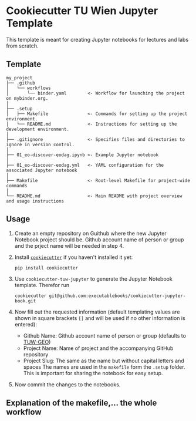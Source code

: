 # Cookiecutter TU Wien Jupyter Template

This template is meant for creating Jupyter notebooks for lectures and labs from scratch.

## Template

```
my_project
├── .github
│   └── workflows
│       └── binder.yaml        <- Workflow for launching the project on mybinder.org.
│
├── .setup
│   ├── Makefile               <- Commands for setting up the project environment.
│   └── README.md              <- Instructions for setting up the development environment.
│
├── .gitignore                 <- Specifies files and directories to ignore in version control.
│
├── 01_eo-discover-eodag.ipynb <- Example Jupyter notebook
│
├── 01_eo-discover-eodag.yml   <- YAML configuration for the associated Jupyter notebook
│
├── Makefile                   <- Root-level Makefile for project-wide commands
│
└── README.md                  <- Main README with project overview and usage instructions
```

## Usage
1. Create an empty repository on Guithub where the new Jupyter Notebook project should be. Github account name of person or group and the prject name will be needed in step 4.

2. Install [`cookiecutter`](https://cookiecutter.readthedocs.io/en/stable/index.html)
   if you haven't installed it yet:

   ```
   pip install cookiecutter
   ```

3. Use `cookiecutter-tuw-jupyter` to generate the Jupyter Notebook template. Therefor run

   ```
   cookiecutter git@github.com:executablebooks/cookiecutter-jupyter-book.git
   ```

4. Now fill out the requested information (default templating values are shown in square brackets `[]` and will be used if no other information is entered):
   - Github Name: Github account name of person or group (defaults to [TUW-GEO](https://github.com/TUW-GEO))
   - Project Name: Name of project and the accompanying GitHub repository
   - Project Slug: The same as the name but without capital letters and spaces
   The names are used in the `makefile` form the `.setup` folder. This is important for sharing the notebook for easy setup.

5. Now commit the changes to the notebooks. 




## Explanation of the makefile,... the whole workflow